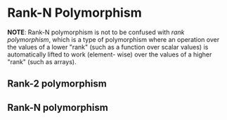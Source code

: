 # Rank-N Polymorphism

__NOTE__: Rank-N polymorphism is not to be confused with *rank polymorphism*, which is a type of polymorphism where an operation over the values of a lower "rank" (such as a function over scalar values) is automatically lifted to work (element- wise) over the values of a higher "rank" (such as arrays).

## Rank-2 polymorphism


## Rank-N polymorphism
